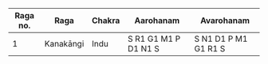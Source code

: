 |Raga no.|Raga|Chakra|Aarohanam|Avarohanam|
|-|-|-|-|-|
|1|Kanakāngi|Indu|S R1 G1 M1 P D1 N1 S|S N1 D1 P M1 G1 R1 S|
